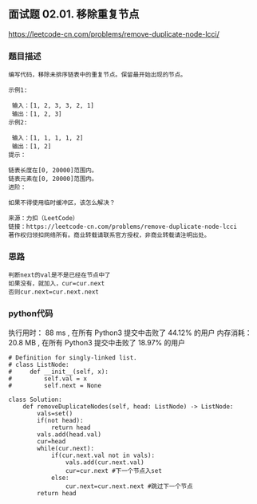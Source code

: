 ## 面试题 02.01. 移除重复节点


https://leetcode-cn.com/problems/remove-duplicate-node-lcci/


### 题目描述

```
编写代码，移除未排序链表中的重复节点。保留最开始出现的节点。

示例1:

 输入：[1, 2, 3, 3, 2, 1]
 输出：[1, 2, 3]
示例2:

 输入：[1, 1, 1, 1, 2]
 输出：[1, 2]
提示：

链表长度在[0, 20000]范围内。
链表元素在[0, 20000]范围内。
进阶：

如果不得使用临时缓冲区，该怎么解决？

来源：力扣（LeetCode）
链接：https://leetcode-cn.com/problems/remove-duplicate-node-lcci
著作权归领扣网络所有。商业转载请联系官方授权，非商业转载请注明出处。

```



### 思路

```
判断next的val是不是已经在节点中了
如果没有，就加入，cur=cur.next
否则cur.next=cur.next.next
```



### python代码
执行用时：
88 ms
, 在所有 Python3 提交中击败了
44.12%
的用户
内存消耗：
20.8 MB
, 在所有 Python3 提交中击败了
18.97%
的用户
```
# Definition for singly-linked list.
# class ListNode:
#     def __init__(self, x):
#         self.val = x
#         self.next = None

class Solution:
    def removeDuplicateNodes(self, head: ListNode) -> ListNode:
        vals=set()
        if(not head):
            return head
        vals.add(head.val)
        cur=head
        while(cur.next):
            if(cur.next.val not in vals):
                vals.add(cur.next.val)
                cur=cur.next #下一个节点入set
            else:
                cur.next=cur.next.next #跳过下一个节点
        return head


```

